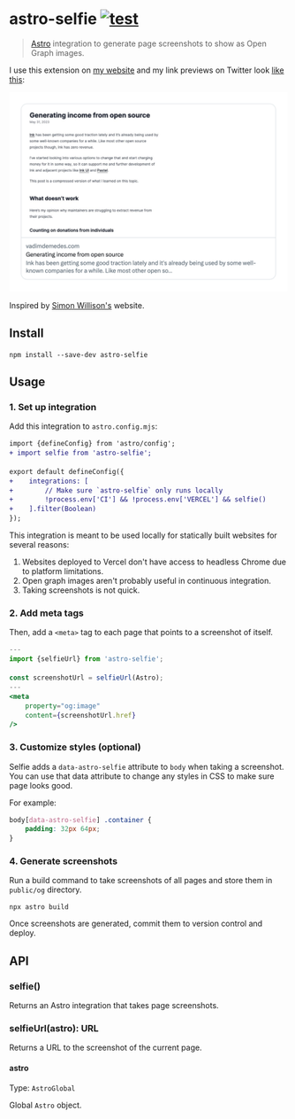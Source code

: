 # astro-selfie [![test](https://github.com/vadimdemedes/astro-selfie/actions/workflows/test.yml/badge.svg)](https://github.com/vadimdemedes/astro-selfie/actions/workflows/test.yml)

> [Astro](https://astro.build) integration to generate page screenshots to show as Open Graph images.

I use this extension on [my website](https://vadimdemedes.com) and my link previews on Twitter look [like this](https://twitter.com/vadimdemedes/status/1664261504168755201):

<img src="example.png" width="600">

Inspired by [Simon Willison's](https://simonwillison.net) website.

## Install

```console
npm install --save-dev astro-selfie
```

## Usage

### 1. Set up integration

Add this integration to `astro.config.mjs`:

```diff
import {defineConfig} from 'astro/config';
+ import selfie from 'astro-selfie';

export default defineConfig({
+    integrations: [
+        // Make sure `astro-selfie` only runs locally
+        !process.env['CI'] && !process.env['VERCEL'] && selfie()
+    ].filter(Boolean)
});
```

This integration is meant to be used locally for statically built websites for several reasons:

1. Websites deployed to Vercel don't have access to headless Chrome due to platform limitations.
2. Open graph images aren't probably useful in continuous integration.
3. Taking screenshots is not quick.

### 2. Add meta tags

Then, add a `<meta>` tag to each page that points to a screenshot of itself.

```jsx
---
import {selfieUrl} from 'astro-selfie';

const screenshotUrl = selfieUrl(Astro);
---
<meta
	property="og:image"
	content={screenshotUrl.href}
/>
```

### 3. Customize styles (optional)

Selfie adds a `data-astro-selfie` attribute to `body` when taking a screenshot. You can use that data attribute to change any styles in CSS to make sure page looks good.

For example:

```css
body[data-astro-selfie] .container {
	padding: 32px 64px;
}
```

### 4. Generate screenshots

Run a build command to take screenshots of all pages and store them in `public/og` directory.

```console
npx astro build
```

Once screenshots are generated, commit them to version control and deploy.

## API

### selfie()

Returns an Astro integration that takes page screenshots.

### selfieUrl(astro): URL

Returns a URL to the screenshot of the current page.

#### astro

Type: `AstroGlobal`

Global `Astro` object.
